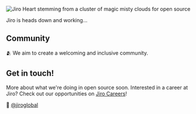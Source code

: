 ![Jiro Heart stemming from a cluster of magic misty clouds for open source](https://githubcontent.s3.amazonaws.com/jiro_heart_and_cloud.svg) 

Jiro is heads down and working...

## Community

🫂 We aim to create a welcoming and inclusive community.

## Get in touch!

More about what we're doing in open source soon.
Interested in a career at Jiro? Check out our opportunities on [Jiro Careers](https://careers.imjiro.com/)!

👋  [@jiroglobal](https://twitter.com/jiroglobal)
